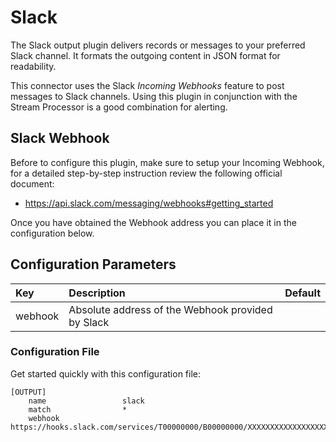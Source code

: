 # Slack

The Slack output plugin delivers records or messages to your preferred Slack channel. It formats the outgoing content in JSON format for readability.

This connector uses the Slack *Incoming Webhooks* feature to post messages to Slack channels. Using this plugin in conjunction with the Stream Processor is a good combination for alerting.

## Slack Webhook

Before to configure this plugin, make sure to setup your Incoming Webhook, for a detailed step-by-step instruction review the following official document:

- https://api.slack.com/messaging/webhooks#getting_started

Once you have obtained the Webhook address you can place it in the configuration below.

## Configuration Parameters

| Key | Description | Default |
| :--- | :--- | :--- |
| webhook | Absolute address of the Webhook provided by Slack |  |

### Configuration File

Get started quickly with this configuration file:

```text
[OUTPUT]
    name                 slack
    match                *
    webhook              https://hooks.slack.com/services/T00000000/B00000000/XXXXXXXXXXXXXXXXXXXXXXXX
```
